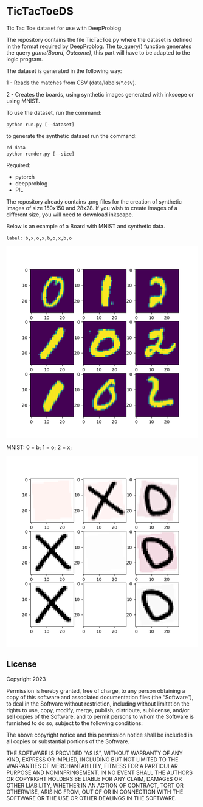 # TicTacToeDS
Tic Tac Toe dataset for use with DeepProblog

The repository contains the file TicTacToe.py 
where the dataset is defined in the format required 
by DeepProblog. The to_query() function generates 
the query *game(Board, Outcome)*, this part will have 
to be adapted to the logic program.

The dataset is generated in the following way:

1 - Reads the matches from CSV (data/labels/*.csv).

2 - Creates the boards, using synthetic images generated with inkscepe or using MNIST.

To use the dataset, run the command:
```
python run.py [--dataset]
```

to generate the synthetic dataset run the command:
```
cd data
python render.py [--size] 
```

Required:
- pytorch
- deepproblog
- PIL

The repository already contains .png files for 
the creation of synthetic images of size 150x150 
and 28x28. If you wish to create images of a different 
size, you will need to download inkscape.

Below is an example of a Board with MNIST and synthetic data. 
```
label: b,x,o,x,b,o,x,b,o
```
![alt text](board_MNIST.png)

MNIST:
0 = b;
1 = o;
2 = x;


![alt text](board_ink.png)

## License

Copyright 2023 

Permission is hereby granted, free of charge, to any person obtaining a copy of this software and associated documentation files (the “Software”), to deal in the Software without restriction, including without limitation the rights to use, copy, modify, merge, publish, distribute, sublicense, and/or sell copies of the Software, and to permit persons to whom the Software is furnished to do so, subject to the following conditions:

The above copyright notice and this permission notice shall be included in all copies or substantial portions of the Software.

THE SOFTWARE IS PROVIDED “AS IS”, WITHOUT WARRANTY OF ANY KIND, EXPRESS OR IMPLIED, INCLUDING BUT NOT LIMITED TO THE WARRANTIES OF MERCHANTABILITY, FITNESS FOR A PARTICULAR PURPOSE AND NONINFRINGEMENT. IN NO EVENT SHALL THE AUTHORS OR COPYRIGHT HOLDERS BE LIABLE FOR ANY CLAIM, DAMAGES OR OTHER LIABILITY, WHETHER IN AN ACTION OF CONTRACT, TORT OR OTHERWISE, ARISING FROM, OUT OF OR IN CONNECTION WITH THE SOFTWARE OR THE USE OR OTHER DEALINGS IN THE SOFTWARE.
